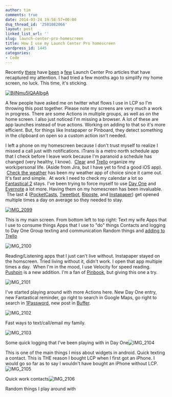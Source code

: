 ```yaml
---
author: tim
comments: true
date: 2014-03-24 19:58:57+00:00
dsq_thread_id: '2501082066'
layout: post
linked_list_url: ''
slug: launch-center-pro-homescreen
title: How I use my Launch Center Pro homescreen
wordpress_id: 1445
categories:
- Code
---
```


Recently [there](http://jwie.be/launch-center-pro-daily-journaling) have
[been](http://nerdgap.com/launch-center-pro-an-adoption-strategy-for-those-having-trouble-adopting-it/) a [few](http://johnnyrk.com/blog/2014/3/19/updating-updates) Launch Center Pro articles that have recaptured my
attention. I had tried a few months ago to simplify my home screen, no luck.
This time, it's sticking.

[![BjINmu5IQAAlbgA](http://timbroder.com/wp-content/uploads/2014/03/BjINmu5IQAAlbgA.png)](http://timbroder.com/wp-content/uploads/2014/03/BjINmu5IQAAlbgA.png)

A few people have asked me on
twitter what flows I use in LCP so I'm throwing this post together. Please
note my screens are very much a work in progress. There are some Actions in
multiple groups, as well as on the home screen. I also just noticed I'm
missing a browser. A lot of these are app launches instead of true actions.
Working on adding to that so it's more efficient. But, for things like
Instapaper or Pinboard, they detect something in the clipboard on open so a
custom action isn't needed.

I left a phone on my homescreen because I don't trust myself to realize I
missed a call just with notifications. iTrans is a metro north schedule app
that I check before I leave work because I'm paranoid a schedule has changed
(very healthy, I know).  [Clear](https://itunes.apple.com/us/app/clear-tasks-to-do-list/id493136154?mt=8&at=11laRZ&ct=lcpbp) and
[Trello](http://trello.com) organize my work/personal life. (Aside from Jira,
but I have yet to find a good iOS app).  [Check the
weather](https://itunes.apple.com/us/app/check-the-weather/id557872119?mt=8&at=11laRZ&ct=lcpbp) has been my weather app of choice
since it came out. It's fast and simple.  At work I need to check my calendar
a lot so [Fantastical
2](https://itunes.apple.com/us/app/id718043190?mt=8&at=11laRZ&ct=lcpbp) stays.
I've been trying to force myself to use [Day
One](https://itunes.apple.com/us/app/day-one-journal-diary/id421706526?mt=8&at=11laRZ&ct=lcpbp) and [Evernote](https://itunes.apple.com/us/app/evernote/id281796108?mt=8&at=11laRZ&ct=lcpbp) a lot more. Having
them on my homescreen has been invaluable.  The last 4
([PocketCasts](https://itunes.apple.com/us/app/pocket-casts/id414834813?mt=8&at=11laRZ&ct=lcpbp),
[Tweetbot](https://itunes.apple.com/us/app/tweetbot-3-for-twitter-iphone/id722294701?mt=8&at=11laRZ&ct=lcpbp),
[Riposte](https://itunes.apple.com/us/app/tweetbot-3-for-twitter-iphone/id722294701?mt=8&at=11laRZ&ct=lcpbp), and [Instapaper](https://itunes.apple.com/us/app/instapaper/id288545208?mt=8&at=11laRZ&ct=lcpbp)) get opened
multiple times a day on average so they needed to stay.

[![IMG_2099](http://timbroder.com/wp-content/uploads/2014/03/IMG_2099.png)](http://timbroder.com/wp-content/uploads/2014/03/IMG_2099.png)

This is my main screen. From bottom left to top right: Text my wife Apps that
I use to consume things Apps that I use to "do" things Contacts and logging to
Day One Group texting and communication Random things and [adding to
Trello](http://timbroder.com/2013/03/automating-adding-to-trello-on-ios.html)

![IMG_2100](http://timbroder.com/wp-content/uploads/2014/03/IMG_2100.png)

Reading/Listening apps that I just can't live without. Instapaper stayed on
the homscreen. Tried living without it, didn't work. I open that app multiple
times a day.  When I'm in the mood, I use Velocity for speed reading.
[Pushpin](https://itunes.apple.com/us/app/pushpin-for-pinboard/id548052590?mt=8&at=11laRZ&ct=lcpbp) is a new addition. I'm a fan of
[Pinbook](https://itunes.apple.com/us/app/pinbook-for-pinboard/id564452716?mt=8&at=11laRZ&ct=lcpbp), but giving this one a try.

![IMG_2101](http://timbroder.com/wp-content/uploads/2014/03/IMG_2101.png)

I've started playing around with more Actions here. New Day One entry, new
Fantastical reminder, go right to search in Google Maps, go right to search in
[1Password](https://itunes.apple.com/us/app/1password-password-manager/id568903335?mt=8&at=11laRZ&ct=lcpbp), new post in
[Buffer](https://itunes.apple.com/us/app/buffer-for-twitter-facebook/id490474324?mt=8&at=11laRZ&ct=lcpbp).

![IMG_2102](http://timbroder.com/wp-content/uploads/2014/03/IMG_2102.png)

Fast ways to text/call/email my family.

![IMG_2103](http://timbroder.com/wp-content/uploads/2014/03/IMG_2103.png)

Some quick logging that I've been playing with in Day
One![IMG_2104](http://timbroder.com/wp-content/uploads/2014/03/IMG_2104.png)

This is one of the main things I miss about widgets in android. Quick texting
a contact. This is THE reason I bought LCP when I first got an iPhone. I would
go so far as to say I wouldn't have bought an iPhone without
LCP.![IMG_2105](http://timbroder.com/wp-content/uploads/2014/03/IMG_2105.png)

Quick work contacts![IMG_2106](http://timbroder.com/wp-content/uploads/2014/03/IMG_2106.png)

Random things I play around with
